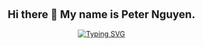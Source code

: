 <h2 align="center">
Hi there 👋 My name is Peter Nguyen.
  </h2>

<p align="center">
<a href="https://git.io/typing-svg"><img src="https://readme-typing-svg.demolab.com?font=Fira+Code&pause=1000&center=true&vCenter=true&width=435&lines=Full-Stack+Software+Engineer;Software+Developer;Front-End+Developer;Back-End+Developer;CSS+Lover" alt="Typing SVG" /></a>
</p>
